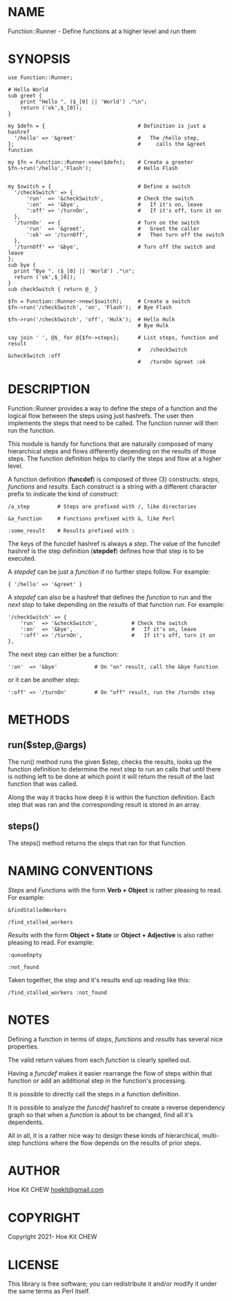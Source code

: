 # NAME

Function::Runner - Define functions at a higher level and run them

# SYNOPSIS

    use Function::Runner;

    # Hello World
    sub greet {
        print "Hello ". ($_[0] || 'World') ."\n";
        return ('ok',$_[0]);
    }

    my $defn = {                              # Definition is just a hashref
      '/hello' => '&greet'                    #   The /hello step,
    };                                        #     calls the &greet function

    my $fn = Function::Runner->new($defn);    # Create a greeter
    $fn->run('/hello','Flash');               # Hello Flash


    my $switch = {                            # Define a switch
      '/checkSwitch' => {
          'run'  => '&checkSwitch',           # Check the switch
          ':on'  => '&bye',                   #   If it's on, leave
          ':off' => '/turnOn',                #   If it's off, turn it on
      },
      '/turnOn'  => {                         # Turn on the switch
          'run'  => '&greet',                 #   Greet the caller
          ':ok' => '/turnOff',                #   Then turn off the switch
      },
      '/turnOff' => '&bye',                   # Turn off the switch and leave
    };
    sub bye {
      print "Bye ". ($_[0] || 'World') ."\n";
      return ('ok',$_[0]);
    }
    sub checkSwitch { return @_ }

    $fn = Function::Runner->new($switch);     # Create a switch
    $fn->run('/checkSwitch', 'on', 'Flash');  # Bye Flash

    $fn->run('/checkSwitch', 'off', 'Hulk');  # Hello Hulk
                                              # Bye Hulk

    say join ' ', @$_ for @{$fn->steps};      # List steps, function and result
                                              #   /checkSwitch &checkSwitch :off
                                              #   /turnOn &greet :ok

# DESCRIPTION

Function::Runner provides a way to define the steps of a function and
the logical flow between the steps using just hashrefs. The user then
implements the steps that need to be called. The function runner will
then run the function.

This module is handy for functions that are naturally composed of many
hierarchical steps and flows differently depending on the results of
those steps. The function definition helps to clarify the steps and flow
at a higher level.

A function definition (**funcdef**) is composed of three (3) constructs:
_steps_, _functions_ and _results_. Each construct is a string with a
different character prefix to indicate the kind of construct:

    /a_step         # Steps are prefixed with /, like directories

    &a_function     # Functions prefixed with &, like Perl

    :some_result    # Results prefixed with :

The keys of the funcdef hashref is always a _step_. The value of the
funcdef hashref is the step definition (**stepdef**) defines how that step
is to be executed.

A _stepdef_ can be just a _function_ if no further steps follow. For
example:

    { '/hello' => '&greet' }

A _stepdef_ can also be a hashref that defines the _function_ to run
and the _next step_ to take depending on the _results_ of that
function run.  For example:

    '/checkSwitch' => {
        'run'  => '&checkSwitch',           # Check the switch
        ':on'  => '&bye',                   #   If it's on, leave
        ':off' => '/turnOn',                #   If it's off, turn it on
    },

The next step can either be a function:

    ':on'  => '&bye'            # On "on" result, call the &bye function

or it can be another step:

    ':off' => '/turnOn'         # On "off" result, run the /turnOn step

# METHODS

## run($step,@args)

The run() method runs the given $step, checks the results, looks up the
function definition to determine the next step to run an calls that
until there is nothing left to be done at which point it will return the
result of the last function that was called.

Along the way it tracks how deep it is within the function definition.
Each step that was ran and the corresponding result is stored in an
array.

## steps()

The steps() method returns the steps that ran for that function.

# NAMING CONVENTIONS

_Steps_ and _Functions_ with the form **Verb + Object** is rather
pleasing to read. For example:

    &findStalledWorkers

    /find_stalled_workers

_Results_ with the form **Object + State** or **Object + Adjective** is
also rather pleasing to read. For example:

    :queueEmpty

    :not_found

Taken together, the step and it's results end up reading like this:

    /find_stalled_workers :not_found

# NOTES

Defining a function in terms of _steps_, _functions_ and _results_
has several nice properties.

The valid return values from each _function_ is clearly spelled out.

Having a _funcdef_ makes it easier rearrange the flow of steps within
that function or add an additional step in the function's processing.

It is possible to directly call the steps in a function definition.

It is possible to analyze the _funcdef_ hashref to create a reverse
dependency graph so that when a _function_ is about to be changed, find
all it's dependents.

All in all, it is a rather nice way to design these kinds of
hierarchical, multi-step functions where the flow depends on the results
of prior steps.

# AUTHOR

Hoe Kit CHEW <hoekit@gmail.com>

# COPYRIGHT

Copyright 2021- Hoe Kit CHEW

# LICENSE

This library is free software; you can redistribute it and/or modify
it under the same terms as Perl itself.

